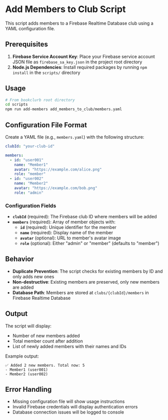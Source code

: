 # Add Members to Club Script

This script adds members to a Firebase Realtime Database club using a YAML configuration file.

## Prerequisites

1. **Firebase Service Account Key**: Place your Firebase service account JSON file as `firebase_sa_key.json` in the project root directory
2. **Node.js Dependencies**: Install required packages by running `npm install` in the `scripts/` directory

## Usage

```bash
# From bookclurb root directory
cd scripts
npm run add-members add_members_to_club/members.yaml
```

## Configuration File Format

Create a YAML file (e.g., `members.yaml`) with the following structure:

```yaml
clubId: "your-club-id"

members:
  - id: "user001"
    name: "Member1"
    avatar: "https://example.com/alice.png"
    role: "member"
  - id: "user002"
    name: "Member2"
    avatar: "https://example.com/bob.png"
    role: "admin"
```

### Configuration Fields

- **`clubId`** (required): The Firebase club ID where members will be added
- **`members`** (required): Array of member objects with:
  - **`id`** (required): Unique identifier for the member
  - **`name`** (required): Display name of the member
  - **`avatar`** (optional): URL to member's avatar image
  - **`role`** (optional): Either "admin" or "member" (defaults to "member")

## Behavior

- **Duplicate Prevention**: The script checks for existing members by ID and only adds new ones
- **Non-destructive**: Existing members are preserved, only new members are added
- **Database Path**: Members are stored at `clubs/{clubId}/members` in Firebase Realtime Database

## Output

The script will display:
- Number of new members added
- Total member count after addition
- List of newly added members with their names and IDs

Example output:
```
✅ Added 2 new members. Total now: 5
- Member1 (user001)
- Member2 (user002)
```

## Error Handling

- Missing configuration file will show usage instructions
- Invalid Firebase credentials will display authentication errors
- Database connection issues will be logged to console

